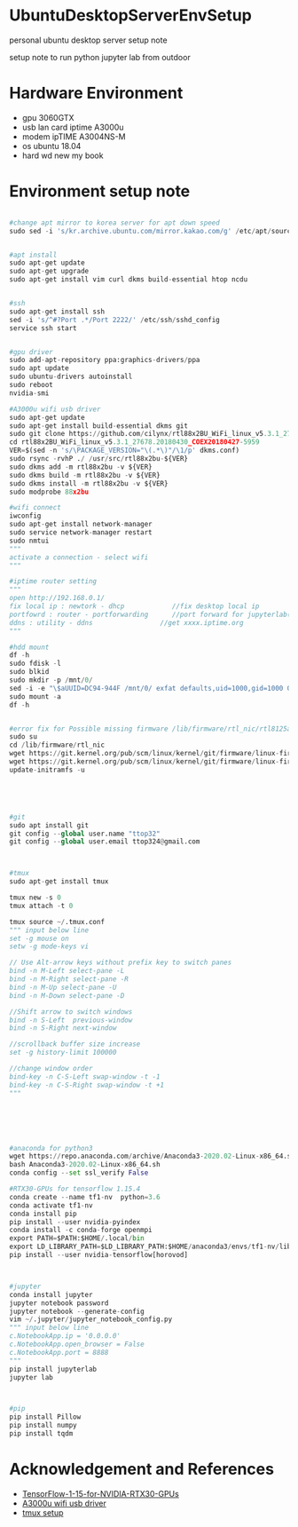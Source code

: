 # UbuntuDesktopServerEnvSetup
personal ubuntu desktop server setup note

setup note to run python jupyter lab from outdoor

# Hardware Environment
- gpu             3060GTX
- usb lan card    iptime A3000u
- modem           ipTIME A3004NS-M
- os              ubuntu 18.04
- hard            wd new my book




# Environment setup note

```python

#change apt mirror to korea server for apt down speed
sudo sed -i 's/kr.archive.ubuntu.com/mirror.kakao.com/g' /etc/apt/sources.list


#apt install
sudo apt-get update
sudo apt-get upgrade
sudo apt-get install vim curl dkms build-essential htop ncdu


#ssh
sudo apt-get install ssh
sed -i 's/^#?Port .*/Port 2222/' /etc/ssh/sshd_config
service ssh start


#gpu driver
sudo add-apt-repository ppa:graphics-drivers/ppa
sudo apt update
sudo ubuntu-drivers autoinstall
sudo reboot
nvidia-smi

#A3000u wifi usb driver
sudo apt-get update
sudo apt-get install build-essential dkms git
sudo git clone https://github.com/cilynx/rtl88x2BU_WiFi_linux_v5.3.1_27678.20180430_COEX20180427-5959.git
cd rtl88x2BU_WiFi_linux_v5.3.1_27678.20180430_COEX20180427-5959
VER=$(sed -n 's/\PACKAGE_VERSION="\(.*\)"/\1/p' dkms.conf)
sudo rsync -rvhP ./ /usr/src/rtl88x2bu-${VER}
sudo dkms add -m rtl88x2bu -v ${VER}
sudo dkms build -m rtl88x2bu -v ${VER}
sudo dkms install -m rtl88x2bu -v ${VER}
sudo modprobe 88x2bu

#wifi connect
iwconfig
sudo apt-get install network-manager
sudo service network-manager restart
sudo nmtui
"""
activate a connection - select wifi
"""

#iptime router setting
"""
open http://192.168.0.1/
fix local ip : newtork - dhcp            //fix desktop local ip
portfowrd : router - portforwarding      //port forward for jupyterlab(port 8888) and ssh(port 22) 
ddns : utility - ddns                 //get xxxx.iptime.org
"""

#hdd mount
df -h
sudo fdisk -l
sudo blkid
sudo mkdir -p /mnt/0/
sed -i -e "\$aUUID=DC94-944F /mnt/0/ exfat defaults,uid=1000,gid=1000 0 0" /etc/fstab
sudo mount -a
df -h


#error fix for Possible missing firmware /lib/firmware/rtl_nic/rtl8125a-3.fw 
sudo su
cd /lib/firmware/rtl_nic
wget https://git.kernel.org/pub/scm/linux/kernel/git/firmware/linux-firmware.git/plain/rtl_nic/rtl8125a-3.fw
wget https://git.kernel.org/pub/scm/linux/kernel/git/firmware/linux-firmware.git/plain/rtl_nic/rtl8168fp-3.fw
update-initramfs -u





#git
sudo apt install git
git config --global user.name "ttop32"
git config --global user.email ttop324@gmail.com



#tmux
sudo apt-get install tmux

tmux new -s 0
tmux attach -t 0

tmux source ~/.tmux.conf
""" input below line
set -g mouse on
setw -g mode-keys vi

// Use Alt-arrow keys without prefix key to switch panes
bind -n M-Left select-pane -L
bind -n M-Right select-pane -R
bind -n M-Up select-pane -U
bind -n M-Down select-pane -D

//Shift arrow to switch windows
bind -n S-Left  previous-window
bind -n S-Right next-window

//scrollback buffer size increase
set -g history-limit 100000

//change window order
bind-key -n C-S-Left swap-window -t -1
bind-key -n C-S-Right swap-window -t +1
"""






#anaconda for python3
wget https://repo.anaconda.com/archive/Anaconda3-2020.02-Linux-x86_64.sh
bash Anaconda3-2020.02-Linux-x86_64.sh
conda config --set ssl_verify False

#RTX30-GPUs for tensorflow 1.15.4
conda create --name tf1-nv  python=3.6
conda activate tf1-nv
conda install pip
pip install --user nvidia-pyindex
conda install -c conda-forge openmpi
export PATH=$PATH:$HOME/.local/bin
export LD_LIBRARY_PATH=$LD_LIBRARY_PATH:$HOME/anaconda3/envs/tf1-nv/lib/
pip install --user nvidia-tensorflow[horovod]



#jupyter
conda install jupyter
jupyter notebook password
jupyter notebook --generate-config
vim ~/.jupyter/jupyter_notebook_config.py
""" input below line
c.NotebookApp.ip = '0.0.0.0'
c.NotebookApp.open_browser = False
c.NotebookApp.port = 8888
"""
pip install jupyterlab
jupyter lab



#pip 
pip install Pillow
pip install numpy 
pip install tqdm


  ```


# Acknowledgement and References
- [TensorFlow-1-15-for-NVIDIA-RTX30-GPUs](https://www.pugetsystems.com/labs/hpc/How-To-Install-TensorFlow-1-15-for-NVIDIA-RTX30-GPUs-without-docker-or-CUDA-install-2005/)  
- [A3000u wifi usb driver](https://awakening95.tistory.com/10)
- [tmux setup](https://junho85.pe.kr/320)

